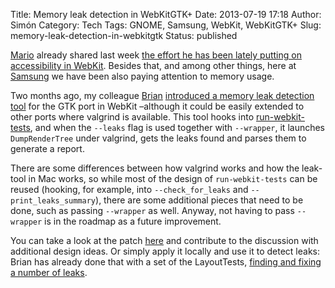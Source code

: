 Title: Memory leak detection in WebKitGTK+
Date: 2013-07-19 17:18
Author: Simón
Category: Tech
Tags: GNOME, Samsung, WebKit, WebKitGTK+
Slug: memory-leak-detection-in-webkitgtk
Status: published

[Mario](http://mariospr.org/about/) already shared last week
[the effort he has been lately putting on accessibility in
WebKit](http://mariospr.org/2013/07/12/im-going-to-guadec/ "I’m going to GUADEC!").
Besides that, and among other things, here at
[Samsung](http://www.samsung.com/) we have been also paying attention to
memory usage.

Two months ago, my colleague
[Brian](http://uk.linkedin.com/pub/brian-holt/5/100/b90 "Brian Holt")
[introduced a memory leak detection
tool](https://lists.webkit.org/pipermail/webkit-dev/2013-May/024915.html "[webkit-dev] [WIP][GTK] Memory leak detection")
for the GTK port in WebKit –although it could be easily extended to
other ports where valgrind is available. This tool hooks into
[run-webkit-tests](http://trac.webkit.org/browser/trunk/Tools/Scripts/run-webkit-tests),
and when the `--leaks` flag is used together with `--wrapper`, it
launches `DumpRenderTree` under valgrind, gets the leaks found and
parses them to generate a report.

There are some differences between how valgrind works and how the
leak-tool in Mac works, so while most of the design of
`run-webkit-tests` can be reused (hooking, for example, into
`--check_for_leaks` and `--print_leaks_summary`), there are some
additional pieces that need to be done, such as passing `--wrapper` as
well. Anyway, not having to pass `--wrapper` is in the roadmap as a
future improvement.

You can take a look at the patch
[here](https://bugs.webkit.org/show_bug.cgi?id=116317 "[GTK] Metabug: Memory leak detection using valgrind")
and contribute to the discussion with additional design ideas. Or simply
apply it locally and use it to detect leaks: Brian has already done that
with a set of the LayoutTests, [finding and fixing a number of
leaks](https://bugs.webkit.org/buglist.cgi?query_format=advanced&short_desc_type=allwordssubstr&short_desc=Leak%3A&long_desc_type=substring&long_desc=&bug_file_loc_type=allwordssubstr&bug_file_loc=&keywords_type=allwords&keywords=&bug_status=UNCONFIRMED&bug_status=NEW&bug_status=ASSIGNED&bug_status=REOPENED&bug_status=RESOLVED&bug_status=VERIFIED&bug_status=CLOSED&resolution=FIXED&resolution=INVALID&resolution=WONTFIX&resolution=LATER&resolution=REMIND&resolution=DUPLICATE&resolution=WORKSFORME&resolution=MOVED&resolution=---&emailreporter1=1&emailtype1=substring&email1=brian.holt%40samsung.com&emailassigned_to2=1&emailreporter2=1&emailcc2=1&emailtype2=substring&email2=&bugidtype=include&bug_id=&chfieldfrom=&chfieldto=Now&chfieldvalue=&cmdtype=doit&order=Reuse+same+sort+as+last+time&field0-0-0=noop&type0-0-0=noop&value0-0-0= "Issues identified with the memory leak detection tool.").
